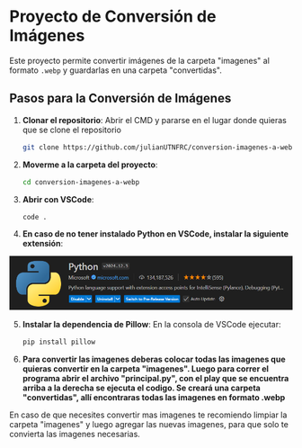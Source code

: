 # Proyecto de Conversión de Imágenes

Este proyecto permite convertir imágenes de la carpeta "imagenes" al formato `.webp` y guardarlas en una carpeta "convertidas".

## Pasos para la Conversión de Imágenes

1. **Clonar el repositorio**:
   Abrir el CMD y pararse en el lugar donde quieras que se clone el repositorio
   ```bash
   git clone https://github.com/julianUTNFRC/conversion-imagenes-a-webp.git
   ```

2. **Moverme a la carpeta del proyecto**:

   ```bash
   cd conversion-imagenes-a-webp
   ```

3. **Abrir con VSCode**:

   ```bash
   code .
   ```

4. **En caso de no tener instalado Python en VSCode, instalar la siguiente extensión**:

![alt text](image.png)

5. **Instalar la dependencia de Pillow**:
   En la consola de VSCode ejecutar:
   ```bash
   pip install pillow
   ```

5. **Para convertir las imagenes deberas colocar todas las imagenes que quieras convertir en la carpeta "imagenes". Luego para correr el programa abrir el archivo "principal.py", con el play que se encuentra arriba a la derecha se ejecuta el codigo. Se creará una carpeta "convertidas", allí encontraras todas las imagenes en formato .webp**

En caso de que necesites convertir mas imagenes te recomiendo limpiar la carpeta "imagenes" y luego agregar las nuevas imagenes, para que solo te convierta las imagenes necesarias.
